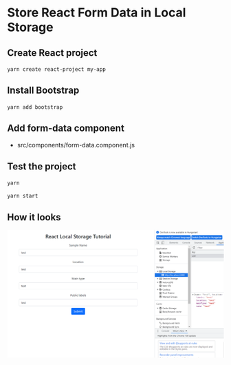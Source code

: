 # Store React Form Data in Local Storage

## Create React project

```
yarn create react-project my-app
```

## Install Bootstrap 

```
yarn add bootstrap
```

## Add form-data component

- src/components/form-data.component.js


## Test the project

```
yarn
```

```
yarn start
```

## How it looks

![This is a screenshot](screenshot.png)